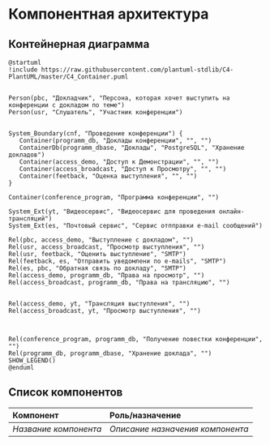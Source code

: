 # Компонентная архитектура
<!-- Состав и взаимосвязи компонентов системы между собой и внешними системами с указанием протоколов, ключевые технологии, используемые для реализации компонентов.
Диаграмма контейнеров C4 и текстовое описание. 
Подробнее: https://confluence.mts.ru/pages/viewpage.action?pageId=375783368
-->
## Контейнерная диаграмма

```plantuml
@startuml
!include https://raw.githubusercontent.com/plantuml-stdlib/C4-PlantUML/master/C4_Container.puml


Person(pbc, "Докладчик", "Персона, которая хочет выступить на конференции с докладом по теме")
Person(usr, "Слушатель", "Участник конференции")


System_Boundary(cnf, "Проведение конференции") {
   Container(programm_db, "Доклады конференции", "", "")
   ContainerDb(programm_dbase, "Доклады", "PostgreSQL", "Хранение докладов")
   Container(access_demo, "Доступ к Демонстрации", "", "")
   Container(access_broadcast, "Доступ к Просмотру", "", "")   
   Container(feetback, "Оценка выступления", "", "")    
}

Container(conference_program, "Программа конференции", "")  

System_Ext(yt, "Видеосервис", "Видеосервис для проведения онлайн-трансляций")
System_Ext(es, "Почтовый сервис", "Сервис отпправки e-mail сообщений")

Rel(pbc, access_demo, "Выступление с докладом", "")
Rel(usr, access_broadcast, "Просмотр выступления", "")
Rel(usr, feetback, "Оценить выступление", "SMTP")
Rel(feetback, es, "Отправить уведомлени по e-mails", "SMTP")
Rel(es, pbc, "Обратная связь по докладу", "SMTP")
Rel(access_demo, programm_db, "Права на просмотр", "")
Rel(access_broadcast, programm_db, "Права на трансляцию", "")


Rel(access_demo, yt, "Трансляция выступления", "")
Rel(access_broadcast, yt, "Просмотр выступления", "")



Rel(conference_program, programm_db, "Получение повестки конференции", "")
Rel(programm_db, programm_dbase, "Хранение доклада", "")
SHOW_LEGEND()
@enduml
```

## Список компонентов
| Компонент             | Роль/назначение                  |
|:----------------------|:---------------------------------|
| *Название компонента* | *Описание назначения компонента* |